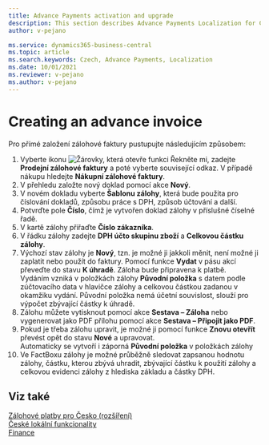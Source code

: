 ```yaml
---
title: Advance Payments activation and upgrade
description: This section describes Advance Payments Localization for Czech extension functionality.
author: v-pejano

ms.service: dynamics365-business-central
ms.topic: article
ms.search.keywords: Czech, Advance Payments, Localization
ms.date: 10/01/2021
ms.reviewer: v-pejano
ms.author: v-pejano
---
```


# Creating an advance invoice

Pro přímé založení zálohové faktury pustupujte následujícím způsobem:

1. Vyberte ikonu ![Žárovky, která otevře funkci Řekněte mi](../../media/ui-search/search_small.png "Řekněte mi, co chcete dělat"), zadejte **Prodejní zálohové faktury** a poté vyberte související odkaz. V případě nákupu hledejte **Nákupní zálohové faktury**.
2. V přehledu založte nový doklad pomocí akce **Nový**.
3. V novém dokladu vyberte **Šablonu zálohy**, která bude použita pro číslování dokladů, způsobu práce s DPH, způsob účtování a další.
4. Potvrďte pole **Číslo**, čímž je vytvořen doklad zálohy v příslušné číselné řadě.
5. V kartě zálohy přiřaďte **Číslo zákazníka**.
6. V řádku zálohy zadejte **DPH účto skupinu zboží** a **Celkovou částku zálohy**.
7. Výchozí stav zálohy je **Nový**, tzn. je možné ji jakkoli měnit, není možné ji zaplatit nebo použít do faktury. Pomocí funkce **Vydat** v pásu akcí převeďte do stavu **K úhradě**. Záloha bude připravena k platbě.  
Vydáním vzniká v položkách zálohy **Původní položka** s datem podle zúčtovacího data v hlavičce zálohy a celkovou částkou zadanou v okamžiku vydání. Původní položka nemá účetní souvislost, slouží pro výpočet zbývající částky k úhradě.
8. Zálohu můžete vytisknout pomocí akce **Sestava – Záloha** nebo vygenerovat jako PDF přílohu pomocí akce **Sestava – Připojit jako PDF**.
9. Pokud je třeba zálohu upravit, je možné ji pomocí funkce **Znovu otevřít** převést opět do stavu **Nové** a upravovat.  
Automaticky se vytvoří i záporná **Původní položka** v položkách zálohy
10. Ve FactBoxu zálohy je možné průběžně sledovat zapsanou hodnotu zálohy, částku, kterou zbývá uhradit, zbývající částku k použití zálohy a celkovou evidenci zálohy z hlediska základu a částky DPH.

## Viz také

[Zálohové platby pro Česko (rozšíření)](ui-extensions-advance-payments-localization-cz.md)  
[České lokální funkcionality](czech-local-functionality.md)  
[Finance](../../finance.md)
